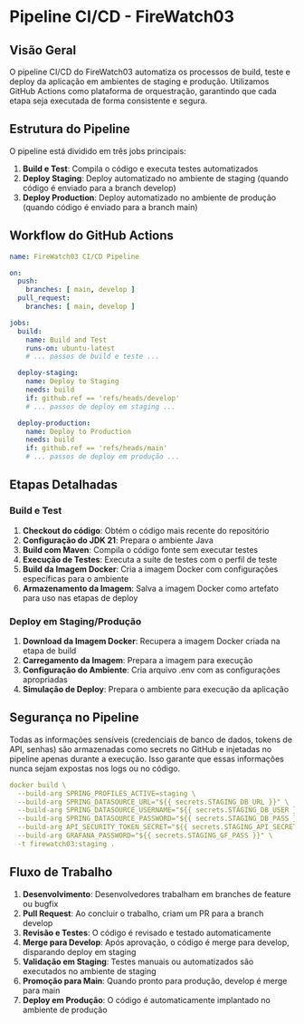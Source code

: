 # Pipeline CI/CD - FireWatch03

## Visão Geral

O pipeline CI/CD do FireWatch03 automatiza os processos de build, teste e deploy da aplicação em ambientes de staging e produção. Utilizamos GitHub Actions como plataforma de orquestração, garantindo que cada etapa seja executada de forma consistente e segura.

## Estrutura do Pipeline

O pipeline está dividido em três jobs principais:

1. **Build e Test**: Compila o código e executa testes automatizados
2. **Deploy Staging**: Deploy automatizado no ambiente de staging (quando código é enviado para a branch develop)
3. **Deploy Production**: Deploy automatizado no ambiente de produção (quando código é enviado para a branch main)

## Workflow do GitHub Actions

```yaml
name: FireWatch03 CI/CD Pipeline

on:
  push:
    branches: [ main, develop ]
  pull_request:
    branches: [ main, develop ]

jobs:
  build:
    name: Build and Test
    runs-on: ubuntu-latest
    # ... passos de build e teste ...

  deploy-staging:
    name: Deploy to Staging
    needs: build
    if: github.ref == 'refs/heads/develop'
    # ... passos de deploy em staging ...

  deploy-production:
    name: Deploy to Production
    needs: build
    if: github.ref == 'refs/heads/main'
    # ... passos de deploy em produção ...
```

## Etapas Detalhadas

### Build e Test

1. **Checkout do código**: Obtém o código mais recente do repositório
2. **Configuração do JDK 21**: Prepara o ambiente Java
3. **Build com Maven**: Compila o código fonte sem executar testes
4. **Execução de Testes**: Executa a suíte de testes com o perfil de teste
5. **Build da Imagem Docker**: Cria a imagem Docker com configurações específicas para o ambiente
6. **Armazenamento da Imagem**: Salva a imagem Docker como artefato para uso nas etapas de deploy

### Deploy em Staging/Produção

1. **Download da Imagem Docker**: Recupera a imagem Docker criada na etapa de build
2. **Carregamento da Imagem**: Prepara a imagem para execução
3. **Configuração do Ambiente**: Cria arquivo .env com as configurações apropriadas
4. **Simulação de Deploy**: Prepara o ambiente para execução da aplicação

## Segurança no Pipeline

Todas as informações sensíveis (credenciais de banco de dados, tokens de API, senhas) são armazenadas como secrets no GitHub e injetadas no pipeline apenas durante a execução. Isso garante que essas informações nunca sejam expostas nos logs ou no código.

```yaml
docker build \
  --build-arg SPRING_PROFILES_ACTIVE=staging \
  --build-arg SPRING_DATASOURCE_URL="${{ secrets.STAGING_DB_URL }}" \
  --build-arg SPRING_DATASOURCE_USERNAME="${{ secrets.STAGING_DB_USER }}" \
  --build-arg SPRING_DATASOURCE_PASSWORD="${{ secrets.STAGING_DB_PASS }}" \
  --build-arg API_SECURITY_TOKEN_SECRET="${{ secrets.STAGING_API_SECRET }}" \
  --build-arg GRAFANA_PASSWORD="${{ secrets.STAGING_GF_PASS }}" \
  -t firewatch03:staging .
```

## Fluxo de Trabalho

1. **Desenvolvimento**: Desenvolvedores trabalham em branches de feature ou bugfix
2. **Pull Request**: Ao concluir o trabalho, criam um PR para a branch develop
3. **Revisão e Testes**: O código é revisado e testado automaticamente
4. **Merge para Develop**: Após aprovação, o código é merge para develop, disparando deploy em staging
5. **Validação em Staging**: Testes manuais ou automatizados são executados no ambiente de staging
6. **Promoção para Main**: Quando pronto para produção, develop é merge para main
7. **Deploy em Produção**: O código é automaticamente implantado no ambiente de produção